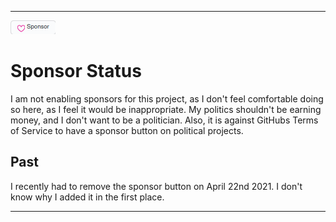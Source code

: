 
***

![SponsorButton.png](/Sponsor-Status/Resources/SponsorButton.png)

# Sponsor Status

I am not enabling sponsors for this project, as I don't feel comfortable doing so here, as I feel it would be inappropriate. My politics shouldn't be earning money, and I don't want to be a politician. Also, it is against GitHubs Terms of Service to have a sponsor button on political projects.

## Past

I recently had to remove the sponsor button on April 22nd 2021. I don't know why I added it in the first place.

***
